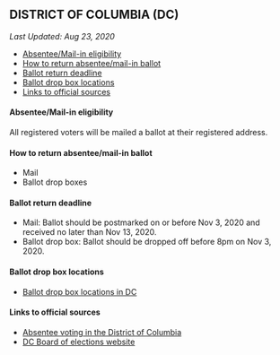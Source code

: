 ## DISTRICT OF COLUMBIA (DC)

*Last Updated: Aug 23, 2020*

* [Absentee/Mail-in eligibility](#absenteemail-in-eligibility)
* [How to return absentee/mail-in ballot](#how-to-return-absenteemail-in-ballot)
* [Ballot return deadline](#ballot-return-deadline)
* [Ballot drop box locations](#ballot-drop-box-locations)
* [Links to official sources](#links-to-official-sources)


#### Absentee/Mail-in eligibility
All registered voters will be mailed a ballot at their registered address.


#### How to return absentee/mail-in ballot
* Mail
* Ballot drop boxes


#### Ballot return deadline
* Mail: Ballot should be postmarked on or before Nov 3, 2020 and received no later than Nov 13, 2020.
* Ballot drop box: Ballot should be dropped off before 8pm on Nov 3, 2020.

#### Ballot drop box locations
* [Ballot drop box locations in DC](https://www.dcboe.org/Voters/Where-to-Vote/Mail-Ballot-Drop-Sites)


#### Links to official sources
* [Absentee voting in the District of Columbia](https://www.dcboe.org/Voters/Absentee-Voting/Request-an-Absentee-Ballot)
* [DC Board of elections website](https://www.dcboe.org/)


